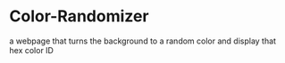 # Color-Randomizer
a webpage that turns the background to a random color and display that hex color ID
